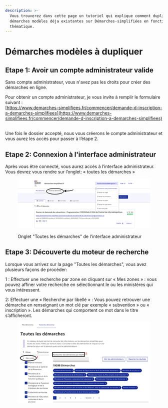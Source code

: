 ```yaml
---
description: >-
  Vous trouverez dans cette page un tutoriel qui explique comment dupliquer des
  démarches modèles déja existantes sur Démarches-simplifiées en fonction d'une
  thématique.
---
```


# Démarches modèles à dupliquer

## Etape 1: Avoir un compte administrateur valide

Sans compte administrateur, vous n'avez pas les droits pour créer des démarches en ligne.

Pour obtenir un compte administrateur, je vous invite à remplir le formulaire suivant :\
[https://www.demarches-simplifiees.fr/commencer/demande-d-inscription-a-demarches-simplifiees](https://www.demarches-simplifiees.fr/commencer/demande-d-inscription-a-demarches-simplifiees)

\
Une fois le dossier accepté, nous vous créerons le compte administrateur et vous aurez les accès pour passer à l’étape 2.&#x20;

## Etape 2: Connexion à l'interface administrateur

Après vous être connecté, vous aurez accès à l’interface administrateur. Vous devrez vous rendre sur l’onglet: « toutes les démarches »

<figure><img src="../.gitbook/assets/Etape 2.png" alt=""><figcaption><p>Onglet "Toutes les démarches" de l'interface administrateur </p></figcaption></figure>

## Etape 3: Découverte du moteur de recherche

Lorsque vous arrivez sur la page "Toutes les démarches", vous avez plusieurs façons de procéder:

1 : Effectuer une recherche par zone en cliquant sur « Mes zones » : vous pouvez affiner votre recherche en sélectionnant le ou les ministères qui vous intéressent.

2: Effectuer une « Recherche par libellé » : Vous pouvez retrouver une démarche en renseignant un mot clé par exemple « subvention » ou « inscription ». Les démarches qui comportent ce mot dans le titre s’afficheront.

<figure><img src="../.gitbook/assets/Etape 3.png" alt=""><figcaption></figcaption></figure>
